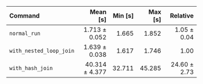 | Command | Mean [s] | Min [s] | Max [s] | Relative |
|:---|---:|---:|---:|---:|
| `normal_run` | 1.713 ± 0.052 | 1.665 | 1.852 | 1.05 ± 0.04 |
| `with_nested_loop_join` | 1.639 ± 0.038 | 1.617 | 1.746 | 1.00 |
| `with_hash_join` | 40.314 ± 4.377 | 32.711 | 45.285 | 24.60 ± 2.73 |
